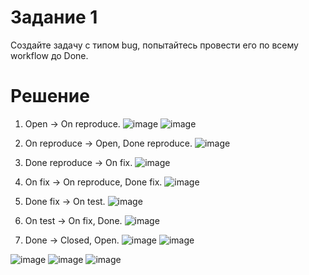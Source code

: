 # Задание 1
Создайте задачу с типом bug, попытайтесь провести его по всему workflow до Done.
# Решение 
1. Open -> On reproduce.
![image](https://github.com/Kul-RB/cicd/assets/53901269/54fdf620-a120-4075-8613-237ca654c773)
![image](https://github.com/Kul-RB/cicd/assets/53901269/aa749678-e7dc-4dc5-bfa0-11ead7173c76)

2. On reproduce -> Open, Done reproduce.
![image](https://github.com/Kul-RB/cicd/assets/53901269/f68ce452-3acb-4dfd-b743-b144efcfa7b7)

3. Done reproduce -> On fix.
![image](https://github.com/Kul-RB/cicd/assets/53901269/a69e88c0-d8d5-4e5f-8928-3cc7f19f1cbf)

4. On fix -> On reproduce, Done fix.
![image](https://github.com/Kul-RB/cicd/assets/53901269/c9c6c254-afd8-48a0-af41-4b63f725adfb)

5. Done fix -> On test.
![image](https://github.com/Kul-RB/cicd/assets/53901269/c7408f03-06a5-449d-a304-7851f2603289)

6. On test -> On fix, Done.
![image](https://github.com/Kul-RB/cicd/assets/53901269/ed0993ff-26cf-4c9f-9c87-4396f764195f)

7. Done -> Closed, Open.
![image](https://github.com/Kul-RB/cicd/assets/53901269/68dc7f8d-7707-4bc2-9f8b-00f3ddd86cd4)
![image](https://github.com/Kul-RB/cicd/assets/53901269/69b38bc7-e322-4bc0-936d-1746c7b6bc94)


![image](https://github.com/Kul-RB/cicd/assets/53901269/afbd65aa-9008-4a46-97ab-92287f7ee971)
![image](https://github.com/Kul-RB/cicd/assets/53901269/0267ad77-75bd-4a27-875a-489b04c57746)
![image](https://github.com/Kul-RB/cicd/assets/53901269/3c82526c-e0fe-439d-bea5-27ba917af771)
